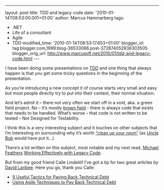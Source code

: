 ---
layout: post
title: TDD and legacy code
date: '2010-01-14T08:53:00.001+01:00'
author: Marcus Hammarberg
tags:
  - .NET
  - Life of a consultant
  - Agile
  - TDD
modified_time: '2010-01-14T08:53:17.653+01:00'
blogger_id: tag:blogger.com,1999:blog-36533086.post-372874052836303505
blogger_orig_url: http://www.marcusoft.net/2010/01/tdd-and-legacy-code.html ---

I have been doing some presentations on
<a href="http://en.wikipedia.org/wiki/Test-driven_development"
target="_blank">TDD</a> and one thing that always happen is that you get
some tricky questions in the beginning of the presentation.

As you’re introducing a new concept it of course starts very small and
easy but most people directly try to put into their context, their
normal situation.

And let’s admit it – there not very often we start off in a void, aka. a
green field project. No – it’s mostly <a
href="http://igloocoder.com/archive/2007/12/23/what-is-brownfield.aspx"
target="_blank">brown field</a> - there is always code that exists that
needs to be handled. What’s worse – that code is not written to be
tested – Not Designed for Testability.

I think this is a very interesting subject and it touches on other
subjects that I’m interesting on surrounding why it’s worth <a
href="http://www.hanselman.com/blog/HanselminutesPodcast145SOLIDPrinciplesWithUncleBobRobertCMartin.aspx"
target="_blank">“clean up your room”</a> (as <a
href="http://blog.objectmentor.com/articles/category/uncle-bobs-blatherings"
target="_blank">Uncle Bob</a> would have put it…)

There’s a lot written on this subject, most notable and my next read,
<a href="http://www.michaelfeathers.com/" target="_blank">Michael
Feathers</a> <a href="http://my.safaribooksonline.com/0131177052"
target="_blank">Working Effectively with Legacy Code</a>.

But from my good friend Calle Lindelöf I’ve got a tip for two great
articles by <a
href="http://msdn.microsoft.com/en-us/magazine/ee532098.aspx?sdmr=DavidLaribee&amp;sdmi=authors"
target="_blank">David Laribee</a>. Here you go, thank you Calle:

-   <a href="http://msdn.microsoft.com/sv-se/magazine/ee335722(en-us).aspx"
    target="_blank">9 Useful Tactics for Paying Back Technical Debt</a>
-   <a href="http://msdn.microsoft.com/en-us/magazine/ee819135.aspx"
    target="_blank">Using Agile Techniques to Pay Back Technical Debt</a>
